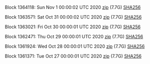 Block 1364118: Sun Nov  1 00:00:02 UTC 2020 [zip](https://dash-bootstrap.ams3.digitaloceanspaces.com/mainnet/2020-11-01/bootstrap.dat.zip) (7.7G) [SHA256](https://dash-bootstrap.ams3.digitaloceanspaces.com/mainnet/2020-11-01/sha256.txt)

Block 1363571: Sat Oct 31 00:00:02 UTC 2020 [zip](https://dash-bootstrap.ams3.digitaloceanspaces.com/mainnet/2020-10-31/bootstrap.dat.zip) (7.7G) [SHA256](https://dash-bootstrap.ams3.digitaloceanspaces.com/mainnet/2020-10-31/sha256.txt)

Block 1363021: Fri Oct 30 00:00:01 UTC 2020 [zip](https://dash-bootstrap.ams3.digitaloceanspaces.com/mainnet/2020-10-30/bootstrap.dat.zip) (7.7G) [SHA256](https://dash-bootstrap.ams3.digitaloceanspaces.com/mainnet/2020-10-30/sha256.txt)

Block 1362471: Thu Oct 29 00:00:01 UTC 2020 [zip](https://dash-bootstrap.ams3.digitaloceanspaces.com/mainnet/2020-10-29/bootstrap.dat.zip) (7.7G) [SHA256](https://dash-bootstrap.ams3.digitaloceanspaces.com/mainnet/2020-10-29/sha256.txt)

Block 1361924: Wed Oct 28 00:00:01 UTC 2020 [zip](https://dash-bootstrap.ams3.digitaloceanspaces.com/mainnet/2020-10-28/bootstrap.dat.zip) (7.7G) [SHA256](https://dash-bootstrap.ams3.digitaloceanspaces.com/mainnet/2020-10-28/sha256.txt)

Block 1361371: Tue Oct 27 00:00:01 UTC 2020 [zip](https://dash-bootstrap.ams3.digitaloceanspaces.com/mainnet/2020-10-27/bootstrap.dat.zip) (7.7G) [SHA256](https://dash-bootstrap.ams3.digitaloceanspaces.com/mainnet/2020-10-27/sha256.txt)
